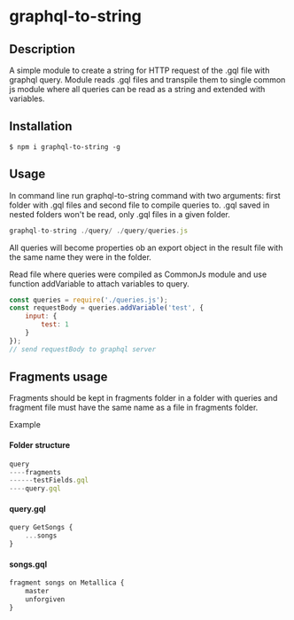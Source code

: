 # graphql-to-string

## Description

A simple module to create a string for HTTP request of the .gql file with graphql query. Module reads .gql files and transpile them to single common js module where all queries can be read as a string and extended with variables.

## Installation

`$ npm i graphql-to-string -g`

## Usage

In command line run graphql-to-string command with two arguments: first folder with .gql files and second file to compile queries to. .gql saved in nested folders won't be read, only .gql files in a given folder.

```javascript
graphql-to-string ./query/ ./query/queries.js
```

All queries will become properties ob an export object in the result file with the same name they were in the folder.

Read file where queries were compiled as CommonJs module and use function addVariable to attach variables to query.

```javascript
const queries = require('./queries.js');
const requestBody = queries.addVariable('test', {
    input: {
        test: 1
    }
});
// send requestBody to graphql server
```

## Fragments usage
Fragments should be kept in fragments folder in a folder with queries and fragment file must have the same name as a file in fragments folder.

Example

#### Folder structure
```javascript
query
----fragments
------testFields.gql
----query.gql
```

#### query.gql
```javascript
query GetSongs {
    ...songs
}
```

#### songs.gql
```javascript
fragment songs on Metallica {
    master
    unforgiven
}
```
